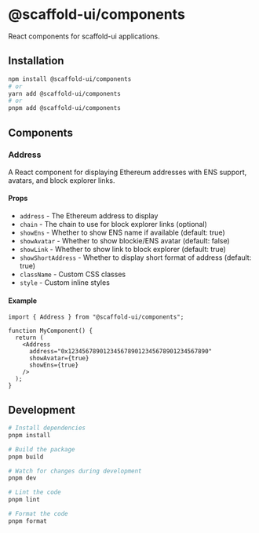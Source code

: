 # @scaffold-ui/components

React components for scaffold-ui applications.

## Installation

```bash
npm install @scaffold-ui/components
# or
yarn add @scaffold-ui/components
# or
pnpm add @scaffold-ui/components
```

## Components

### Address

A React component for displaying Ethereum addresses with ENS support, avatars, and block explorer links.

#### Props

- `address` - The Ethereum address to display
- `chain` - The chain to use for block explorer links (optional)
- `showEns` - Whether to show ENS name if available (default: true)
- `showAvatar` - Whether to show blockie/ENS avatar (default: false)
- `showLink` - Whether to show link to block explorer (default: true)
- `showShortAddress` - Whether to display short format of address (default: true)
- `className` - Custom CSS classes
- `style` - Custom inline styles

#### Example

```tsx
import { Address } from "@scaffold-ui/components";

function MyComponent() {
  return (
    <Address
      address="0x1234567890123456789012345678901234567890"
      showAvatar={true}
      showEns={true}
    />
  );
}
```

## Development

```bash
# Install dependencies
pnpm install

# Build the package
pnpm build

# Watch for changes during development
pnpm dev

# Lint the code
pnpm lint

# Format the code
pnpm format
```
